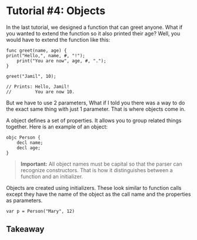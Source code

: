 # Tutorial #4: Objects

In the last tutorial, we designed a function that can greet anyone. What if you wanted to extend the function so it also printed their age? Well, you would have to extend the function like this:

```
func greet(name, age) {
print("Hello,", name, #, "!");
    print("You are now", age, #, ".");
}

greet("Jamil", 10);

// Prints: Hello, Jamil!
//         You are now 10.
```

But we have to use 2 parameters, What if I told you there was a way to do the exact same thing with just 1 parameter. That is where objects come in.

A object defines a set of properties. It allows you to group related things together. Here is an example of an object:

```
objc Person {
    decl name;
    decl age;
}
```

> **Important:** All object names must be capital so that the parser can recognize constructors. That is how it distinguishes between a function and an initializer.

Objects are created using initializers. These look similar to function calls except they have the name of the object as the call name and the properties as parameters.

```
var p = Person("Mary", 12)
```

## Takeaway
